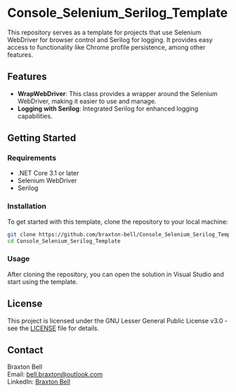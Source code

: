# Console_Selenium_Serilog_Template

This repository serves as a template for projects that use Selenium WebDriver for browser control and Serilog for logging. It provides easy access to functionality like Chrome profile persistence, among other features.

## Features

- **WrapWebDriver**: This class provides a wrapper around the Selenium WebDriver, making it easier to use and manage.
- **Logging with Serilog**: Integrated Serilog for enhanced logging capabilities.

## Getting Started

### Requirements

- .NET Core 3.1 or later
- Selenium WebDriver
- Serilog

### Installation

To get started with this template, clone the repository to your local machine:

```sh
git clone https://github.com/braxton-bell/Console_Selenium_Serilog_Template.git
cd Console_Selenium_Serilog_Template
```

### Usage

After cloning the repository, you can open the solution in Visual Studio and start using the template.

## License

This project is licensed under the GNU Lesser General Public License v3.0 - see the [LICENSE](https://github.com/braxton-bell/Console_Selenium_Serilog_Template?tab=LGPL-3.0-1-ov-file) file for details.

## Contact

Braxton Bell  
Email: [bell.braxton@outlook.com](mailto:bell.braxton@outlook.com)  
LinkedIn: [Braxton Bell](https://www.linkedin.com/in/braxton-bell/)